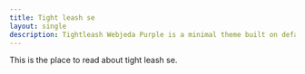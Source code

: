 ```yaml
---
title: Tight leash se
layout: single
description: Tightleash Webjeda Purple is a minimal theme built on default jekyll theme. It is very light highly customizable. Suitable for minimal blogs.
---
```



This is the place to read about tight leash se.
 
